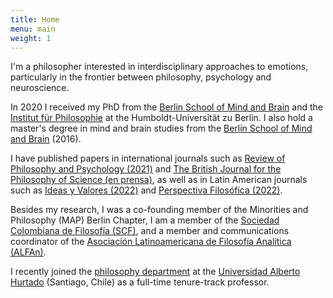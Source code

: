 ```yaml
---
title: Home
menu: main
weight: 1
---
```


I'm a philosopher interested in interdisciplinary approaches to emotions, particularly in the frontier between philosophy, psychology and neuroscience.

In 2020 I received my PhD from the [Berlin School of Mind and Brain](http://www.mind-and-brain.de/home/) and the [Institut für Philosophie](https://www.philosophie.hu-berlin.de/) at the Humboldt-Universität zu Berlin. I also hold a master's degree in mind and brain studies from the [Berlin School of Mind and Brain](http://www.mind-and-brain.de/home/) (2016).

I have published papers in international journals such as [Review of Philosophy and Psychology (2021)](https://link.springer.com/article/10.1007%2Fs13164-020-00492-8) and [The British Journal for the Philosophy of Science (en prensa)](https://www.journals.uchicago.edu/doi/abs/10.1086/715207), as well as in Latin American journals such as [Ideas y Valores (2022)](https://revistas.unal.edu.co/index.php/idval/article/view/103859) and [Perspectiva Filosófica (2022)](https://periodicos.ufpe.br/revistas/perspectivafilosofica/article/view/256754/42986).

Besides my research, I was a co-founding member of the Minorities and Philosophy (MAP) Berlin Chapter, I am a member of the [Sociedad Colombiana de Filosofía (SCF)](https://www.socolfil.org/), and a member and communications coordinator of the [Asociación Latinoamericana de Filosofía Analítica (ALFAn)](http://alfa-n.org/en/).

I recently joined the [philosophy department](https://filosofiahumanidades.uahurtado.cl/departamentos/filosofia/) at the [Universidad Alberto Hurtado](https://www.uahurtado.cl/) (Santiago, Chile) as a full-time tenure-track professor.


